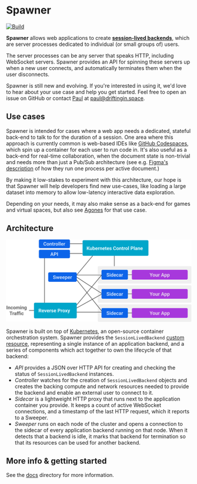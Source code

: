 # Spawner

[![Build](https://github.com/drifting-in-space/spawner/actions/workflows/docker-publish.yml/badge.svg)](https://github.com/drifting-in-space/spawner/actions/workflows/docker-publish.yml)

**Spawner** allows web applications to create [**session-lived backends**](https://driftingin.space/posts/session-lived-application-backends),
which are server processes dedicated to individual (or small groups of) users.

The server processes can be any server that speaks HTTP, including WebSocket servers. Spawner provides
an API for spinning these servers up when a new user connects, and automatically terminates
them when the user disconnects.

Spawner is still new and evolving. If you're interested in using it, we'd love
to hear about your use case and help you get started. Feel free to open an issue on GitHub or contact
[Paul](https://github.com/paulgb) at [paul@driftingin.space](mailto:hi@driftingin.space).

## Use cases

Spawner is intended for cases where a web app needs a dedicated, stateful back-end to talk to for the
duration of a session. One area where this approach is currently common is web-based IDEs like
[GitHub Codespaces](https://github.com/features/codespaces), which spin up a container for each user
to run code in. It's also useful as a back-end for real-time collaboration, when the document state
is non-trivial and needs more than just a Pub/Sub architecture (see e.g.
[Figma's description](https://www.figma.com/blog/rust-in-production-at-figma/) of how they run one
process per active document.)

By making it low-stakes to experiment with this architecture, our hope is
that Spawner will help developers find new use-cases, like loading a large dataset into memory
to allow low-latency interactive data exploration.

Depending on your needs, it may also make sense as a back-end for games and virtual spaces, but also
see [Agones](https://agones.dev/site/) for that use case.

## Architecture

![Spawner architecture diagram](docs/diagram.svg)

Spawner is built on top of [Kubernetes](https://kubernetes.io/), an open-source container orchestration
system. Spawner provides the `SessionLivedBackend` [custom resource](https://kubernetes.io/docs/concepts/extend-kubernetes/api-extension/custom-resources/),
representing a single instance of an application backend, and a series of components which act together
to own the lifecycle of that backend:

- *API* provides a JSON over HTTP API for creating and checking the status of `SessionLivedBackend` instances.
- *Controller* watches for the creation of `SessionLivedBackend` objects and creates the backing compute and
  network resources needed to provide the backend and enable an external user to connect to it.
- *Sidecar* is a lightweight HTTP proxy that runs next to the application container you provide. It keeps
  a count of active WebSocket connections, and a timestamp of the last HTTP request, which it reports to a
  Sweeper.
- *Sweeper* runs on each node of the cluster and opens a connection to the sidecar of every application backend
  running on that node. When it detects that a backend is idle, it marks that backend for termination so that its
  resources can be used for another backend.

## More info & getting started

See the [docs](https://github.com/drifting-in-space/spawner/blob/master/docs/README.md) directory
for more information.
